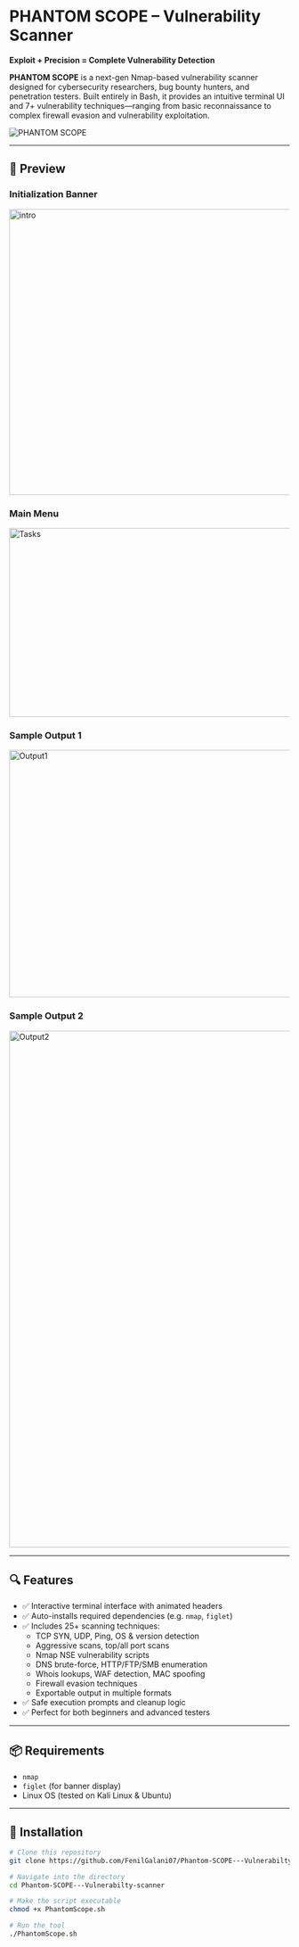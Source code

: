 # PHANTOM SCOPE – Vulnerability Scanner
**Exploit + Precision = Complete Vulnerability Detection**

**PHANTOM SCOPE** is a next-gen Nmap-based vulnerability scanner designed for cybersecurity researchers, bug bounty hunters, and penetration testers. Built entirely in Bash, it provides an intuitive terminal UI and 7+ vulnerability techniques—ranging from basic reconnaissance to complex firewall evasion and vulnerability exploitation.

![PHANTOM SCOPE](https://img.shields.io/badge/Bash-Script-blue?logo=gnu-bash&style=for-the-badge)

---

## 🚀 Preview

### Initialization Banner
<img width="857" height="513" alt="intro" src="https://github.com/user-attachments/assets/e9360ed2-20b6-47ed-b813-f2e2ed27349f" />

### Main Menu
<img width="678" height="339" alt="Tasks" src="https://github.com/user-attachments/assets/7c77eec8-d63d-4e22-b197-e12db4d27b99" />

### Sample Output 1
<img width="845" height="444" alt="Output1" src="https://github.com/user-attachments/assets/38cc5979-9b64-4cdf-9d7e-c26314d7bf3f" />

### Sample Output 2
<img width="993" height="927" alt="Output2" src="https://github.com/user-attachments/assets/d2b0826e-c7d0-4922-b774-c562c37e463a" />

---

## 🔍 Features

- ✅ Interactive terminal interface with animated headers
- ✅ Auto-installs required dependencies (e.g. `nmap`, `figlet`)
- ✅ Includes 25+ scanning techniques:
  - TCP SYN, UDP, Ping, OS & version detection
  - Aggressive scans, top/all port scans
  - Nmap NSE vulnerability scripts
  - DNS brute-force, HTTP/FTP/SMB enumeration
  - Whois lookups, WAF detection, MAC spoofing
  - Firewall evasion techniques
  - Exportable output in multiple formats
- ✅ Safe execution prompts and cleanup logic
- ✅ Perfect for both beginners and advanced testers

---

## 📦 Requirements

- `nmap`
- `figlet` (for banner display)
- Linux OS (tested on Kali Linux & Ubuntu)

---

## 🔧 Installation

```bash
# Clone this repository
git clone https://github.com/FenilGalani07/Phantom-SCOPE---Vulnerabilty-scanner.git

# Navigate into the directory
cd Phantom-SCOPE---Vulnerabilty-scanner

# Make the script executable
chmod +x PhantomScope.sh

# Run the tool
./PhantomScope.sh
